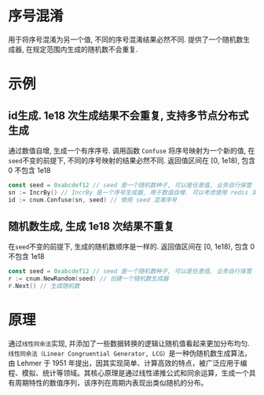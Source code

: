 # 序号混淆

用于将序号混淆为另一个值, 不同的序号混淆结果必然不同.
提供了一个随机数生成器, 在规定范围内生成的随机数不会重复.

# 示例

## id生成. 1e18 次生成结果不会重复, 支持多节点分布式生成

通过数值自增, 生成一个有序序号. 调用函数 `Confuse` 将序号映射为一个新的值, 在`seed`不变的前提下, 不同的序号映射的结果必然不同. 返回值区间在 [0, 1e18), 包含 0 不包含 1e18

```go
const seed = 0xabcdef12 // seed 是一个随机数种子, 可以是任意值, 业务自行保管
sn := IncrBy() // IncrBy 是一个序号生成器, 用于数值自增. 可以考虑使用 redis 实现以支持分布式节点生成
id := cnum.Confuse(sn, seed) // 使用 seed 混淆序号 
```

## 随机数生成, 生成 1e18 次结果不重复

在`seed`不变的前提下, 生成的随机数顺序是一样的. 返回值区间在 [0, 1e18), 包含 0 不包含 1e18

```go
const seed = 0xabcdef12 // seed 是一个随机数种子, 可以是任意值, 业务自行保管
r := cnum.NewRandom(seed) // 创建一个随机数生成器
r.Next() // 生成随机数
```

# 原理

通过`线性同余法`实现, 并添加了一些数据转换的逻辑让随机值看起来更加分布均匀. `线性同余法（Linear Congruential Generator, LCG）`是一种伪随机数生成算法，由 Lehmer 于 1951 年提出，因其实现简单、计算高效的特点，被广泛应用于编程、模拟、统计等领域。其核心原理是通过线性递推公式和同余运算，生成一个具有周期特性的数值序列，该序列在周期内表现出类似随机的分布。
